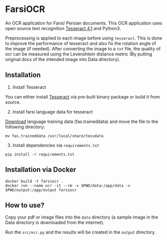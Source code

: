 # FarsiOCR
An OCR application for Farsi/ Persian documents.
This OCR application uses open source text recognition [Tesseract 4.1](https://github.com/tesseract-ocr/tesseract/wiki) and Python3.

Preprocessing is applied to each image before using `tesseract`. This is done to improve the performance of tesseract and also fix the rotation angle of the image (if needed). After converting the image to a `txt` file, the quality of ocr can be measured using the Levenshtein distance metric (By putting original.docx of the intended image into Data directory). 

## Installation
1. Install Tesseract

You can either install [Tesseract](https://github.com/tesseract-ocr/tesseract/wiki) via pre-built binary package or build it from source.

2. Install farsi language data for tesseract

[Download](https://github.com/tesseract-ocr/tessdata) language training data (fas.traineddata) and move the file to the following directory:
```shell script
mv fas.traineddata /usr/local/share/tessdata
```
3. Install dependencies via `requirements.txt`
```shell script
pip install -r requirements.txt
```
## Installation via Docker
```shell script
docker build -t farsiocr .
docker run --name ocr -it --rm -v $PWD/data:/app/data -v $PWD/output:/app/output farsiocr
```
## How to use?
Copy your pdf or image files into the `data` directory (a sample image in the Data directory is downloaded from the internet). 

Run the `src/ocr.py` and the results will be created in the `output` directory.